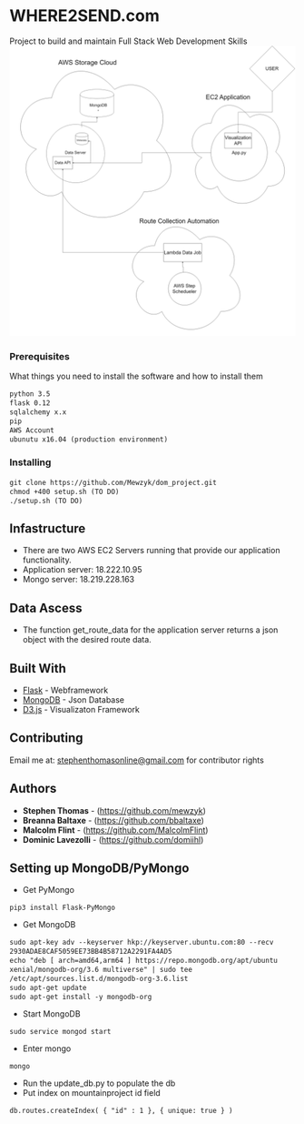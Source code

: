 # WHERE2SEND.com

Project to build and maintain Full Stack Web Development Skills
![Image of Yaktocat](https://github.com/Mewzyk/dom_project/blob/master/Untitled%20Diagram.png)

### Prerequisites

What things you need to install the software and how to install them

```
python 3.5
flask 0.12
sqlalchemy x.x
pip
AWS Account
ubunutu x16.04 (production environment)
```

### Installing

```
git clone https://github.com/Mewzyk/dom_project.git
chmod +400 setup.sh (TO DO)
./setup.sh (TO DO)
```

## Infastructure
* There are two AWS EC2 Servers running that provide our application functionality.
* Application server: 18.222.10.95
* Mongo server: 18.219.228.163

## Data Ascess
* The function get_route_data for the application server returns a json object with the desired route data. 

## Built With

* [Flask](http://flask.pocoo.org/) - Webframework
* [MongoDB](https://https://www.mongodb.com/) - Json Database
* [D3.js](https://d3js.org/) - Visualizaton Framework

## Contributing

Email me at: stephenthomasonline@gmail.com for contributor rights

## Authors

* **Stephen Thomas** - (https://github.com/mewzyk)
* **Breanna Baltaxe** - (https://github.com/bbaltaxe)
* **Malcolm Flint** - (https://github.com/MalcolmFlint)
* **Dominic Lavezolli** - (https://github.com/domiihl)

## Setting up MongoDB/PyMongo

* Get PyMongo
```
pip3 install Flask-PyMongo
```
* Get MongoDB
```
sudo apt-key adv --keyserver hkp://keyserver.ubuntu.com:80 --recv 2930ADAE8CAF5059EE73BB4B58712A2291FA4AD5
echo "deb [ arch=amd64,arm64 ] https://repo.mongodb.org/apt/ubuntu xenial/mongodb-org/3.6 multiverse" | sudo tee /etc/apt/sources.list.d/mongodb-org-3.6.list
sudo apt-get update
sudo apt-get install -y mongodb-org
```
* Start MongoDB
```
sudo service mongod start
```
* Enter mongo
```
mongo
```
* Run the update_db.py to populate the db
* Put index on mountainproject id field
```
db.routes.createIndex( { "id" : 1 }, { unique: true } )
```
